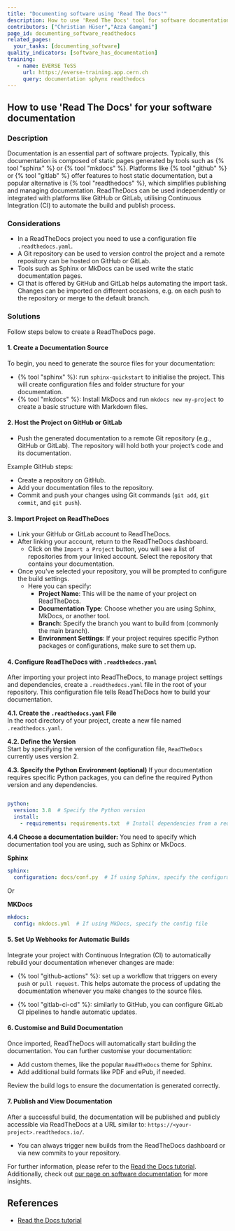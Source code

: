 ```yaml
---
title: "Documenting software using 'Read The Docs'"
description: How to use 'Read The Docs' tool for software documentation?
contributors: ["Christian Hüser","Azza Gamgami"]
page_id: documenting_software_readthedocs
related_pages:
  your_tasks: [documenting_software]
quality_indicators: [software_has_documentation]
training:
   - name: EVERSE TeSS
     url: https://everse-training.app.cern.ch
     query: documentation sphynx readthedocs
---
```


## How to use 'Read The Docs' for your software documentation
 
### Description

Documentation is an essential part of software projects. Typically, this documentation is composed of static pages generated by tools such as {% tool "sphinx" %} or {% tool "mkdocs" %}. Platforms like {% tool "github" %} or {% tool "gitlab" %} offer features to host static documentation, but a popular alternative is {% tool "readthedocs" %}, which simplifies publishing and managing documentation. ReadTheDocs can be used independently or integrated with platforms like GitHub or GitLab, utilising Continuous Integration (CI) to automate the build and publish process.

### Considerations

- In a ReadTheDocs project you need to use a configuration file `.readthedocs.yaml`.
- A Git repository can be used to version control the project and a remote repository can be hosted on GitHub or GitLab.
- Tools such as Sphinx or MkDocs can be used write the static documentation pages.
- CI that is offered by GitHub and GitLab helps automating the import task. Changes can be imported on different occasions, e.g. on each push to the repository or merge to the default branch.

### Solutions

Follow steps below to create a ReadTheDocs page.

#### 1. Create a Documentation Source

To begin, you need to generate the source files for your documentation:

* {% tool "sphinx" %}: run `sphinx-quickstart` to initialise the project. This will create configuration files and folder structure for your documentation.
* {% tool "mkdocs" %}: Install MkDocs and run `mkdocs new my-project` to create a basic structure with Markdown files.

#### 2. Host the Project on GitHub or GitLab

* Push the generated documentation to a remote Git repository (e.g., GitHub or GitLab). The repository will hold both your project’s code and its documentation.

Example GitHub steps:

* Create a repository on GitHub.
* Add your documentation files to the repository.
* Commit and push your changes using Git commands (`git add`, `git commit`, and `git push`).

#### 3. Import Project on ReadTheDocs

* Link your GitHub or GitLab account to ReadTheDocs.
* After linking your account, return to the ReadTheDocs dashboard.
   * Click on the `Import a Project` button, you will see a list of repositories from your linked account. Select the repository that contains your documentation.
* Once you've selected your repository, you will be prompted to configure the build settings.
   * Here you can specify:
     - **Project Name**: This will be the name of your project on ReadTheDocs.
     - **Documentation Type**: Choose whether you are using Sphinx, MkDocs, or another tool.
     - **Branch**: Specify the branch you want to build from (commonly the main branch).
     - **Environment Settings**: If your project requires specific Python packages or configurations, make sure to set them up.

#### 4. Configure ReadTheDocs with `.readthedocs.yaml`

After importing your project into ReadTheDocs, to manage project settings and dependencies, create a `.readthedocs.yaml` file in the root of your repository. This configuration file tells ReadTheDocs how to build your documentation. 

**4.1. Create the `.readthedocs.yaml` File**  
In the root directory of your project, create a new file named `.readthedocs.yaml`.

**4.2. Define the Version**  
Start by specifying the version of the configuration file, `ReadTheDocs` currently uses version 2.  

**4.3. Specify the Python Environment (optional)**
If your documentation requires specific Python packages, you can define the required Python version and any dependencies.

```yaml

python:
  version: 3.8  # Specify the Python version
  install:
    - requirements: requirements.txt  # Install dependencies from a requirements file

 ```

 **4.4 Choose a documentation builder:**
You need to specify which documentation tool you are using, such as Sphinx or MkDocs.

**Sphinx**

```yaml
sphinx:
  configuration: docs/conf.py  # If using Sphinx, specify the configuration file path
```

Or 

**MKDocs**

```yaml
mkdocs:
  config: mkdocs.yml  # If using MkDocs, specify the config file
```


#### 5. Set Up Webhooks for Automatic Builds

Integrate your project with Continuous Integration (CI) to automatically rebuild your documentation whenever changes are made:

* {% tool "github-actions" %}: set up a workflow that triggers on every `push` or `pull request`. This helps automate the process of updating the documentation whenever you make changes to the source files.
  
* {% tool "gitlab-ci-cd" %}: similarly to GitHub, you can configure GitLab CI pipelines to handle automatic updates.

#### 6. Customise and Build Documentation

Once imported, ReadTheDocs will automatically start building the documentation. You can further customise your documentation:

* Add custom themes, like the popular `ReadTheDocs` theme for Sphinx.
* Add additional build formats like PDF and ePub, if needed.

Review the build logs to ensure the documentation is generated correctly.

#### 7. Publish and View Documentation

After a successful build, the documentation will be published and publicly accessible via ReadTheDocs at a URL similar to: `https://<your-project>.readthedocs.io/`.

* You can always trigger new builds from the ReadTheDocs dashboard or via new commits to your repository.

For further information, please refer to the [Read the Docs tutorial](https://docs.readthedocs.io/en/stable/tutorial/index.html). Additionally, check out [our page on software documentation](documenting_software) for more insights.

## References
* [Read the Docs tutorial](https://docs.readthedocs.io/en/stable/tutorial/index.html)
